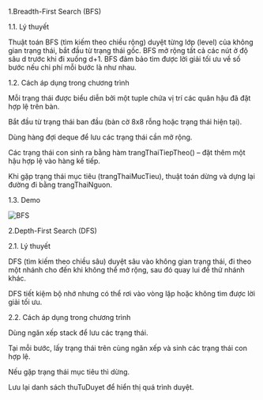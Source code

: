 1.Breadth-First Search (BFS)

1.1. Lý thuyết

Thuật toán BFS (tìm kiếm theo chiều rộng) duyệt từng lớp (level) của không gian trạng thái, bắt đầu từ trạng thái gốc. BFS mở rộng tất cả các nút ở độ sâu d trước khi đi xuống d+1.
BFS đảm bảo tìm được lời giải tối ưu về số bước nếu chi phí mỗi bước là như nhau.

1.2. Cách áp dụng trong chương trình

Mỗi trạng thái được biểu diễn bởi một tuple chứa vị trí các quân hậu đã đặt hợp lệ trên bàn.

Bắt đầu từ trạng thái ban đầu (bàn cờ 8x8 rỗng hoặc trạng thái hiện tại).

Dùng hàng đợi deque để lưu các trạng thái cần mở rộng.

Các trạng thái con sinh ra bằng hàm trangThaiTiepTheo() – đặt thêm một hậu hợp lệ vào hàng kế tiếp.

Khi gặp trạng thái mục tiêu (trangThaiMucTieu), thuật toán dừng và dựng lại đường đi bằng trangThaiNguon.

1.3. Demo

![BFS](https://github.com/user-attachments/assets/c2f19f55-a59b-4dc2-8e07-b9955ad3a9d6)

2.Depth-First Search (DFS)

2.1. Lý thuyết

DFS (tìm kiếm theo chiều sâu) duyệt sâu vào không gian trạng thái, đi theo một nhánh cho đến khi không thể mở rộng, sau đó quay lui để thử nhánh khác.

DFS tiết kiệm bộ nhớ nhưng có thể rơi vào vòng lặp hoặc không tìm được lời giải tối ưu.

2.2. Cách áp dụng trong chương trình

Dùng ngăn xếp stack để lưu các trạng thái.

Tại mỗi bước, lấy trạng thái trên cùng ngăn xếp và sinh các trạng thái con hợp lệ.

Nếu gặp trạng thái mục tiêu thì dừng.

Lưu lại danh sách thuTuDuyet để hiển thị quá trình duyệt.
